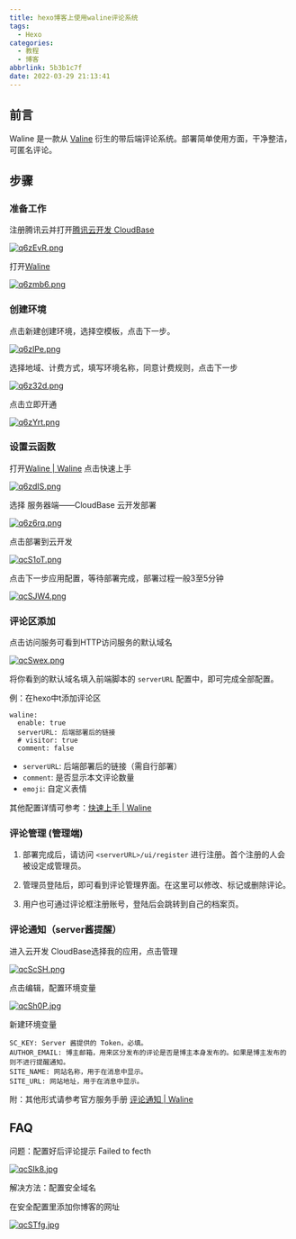 ```yaml
---
title: hexo博客上使用waline评论系统
tags:
  - Hexo
categories:
  - 教程
  - 博客
abbrlink: 5b3b1c7f
date: 2022-03-29 21:13:41
---
```




## 前言

Waline 是一款从 [Valine](https://valine.js.org/) 衍生的带后端评论系统。部署简单使用方面，干净整洁，可匿名评论。



## 步骤

### 准备工作

注册腾讯云并打开[腾讯云开发 CloudBase](https://cloud.tencent.com/login?s_url=https%3A%2F%2Fconsole.cloud.tencent.com%2Ftcb%2Fenv%2Findex%3Frid%3D4)

[![q6zEvR.png](https://luren-1310495826.cos.ap-beijing.myqcloud.com/blog/202204130854271.png)](https://imgtu.com/i/q6zEvR)



打开[Waline ](https://waline.js.org/)

[![q6zmb6.png](https://luren-1310495826.cos.ap-beijing.myqcloud.com/blog/202204130854796.png)](https://imgtu.com/i/q6zmb6)



### 创建环境

点击新建创建环境，选择空模板，点击下一步。

[![q6zlPe.png](https://luren-1310495826.cos.ap-beijing.myqcloud.com/blog/202204130854835.png)](https://imgtu.com/i/q6zlPe)

选择地域、计费方式，填写环境名称，同意计费规则，点击下一步

[![q6z32d.png](https://luren-1310495826.cos.ap-beijing.myqcloud.com/blog/202204130854820.png)](https://imgtu.com/i/q6z32d)



点击立即开通

[![q6zYrt.png](https://luren-1310495826.cos.ap-beijing.myqcloud.com/blog/202204130854777.png)](https://imgtu.com/i/q6zYrt)



### 设置云函数

打开[Waline | Waline](https://waline.js.org/) 点击快速上手

[![q6zdIS.png](https://luren-1310495826.cos.ap-beijing.myqcloud.com/blog/202204130855610.png)](https://imgtu.com/i/q6zdIS)





选择 服务器端——CloudBase 云开发部署

[![q6z6rq.png](https://luren-1310495826.cos.ap-beijing.myqcloud.com/blog/202204130855856.png)](https://imgtu.com/i/q6z6rq)





点击部署到云开发

[![qcS1oT.png](https://luren-1310495826.cos.ap-beijing.myqcloud.com/blog/202204130855331.png)](https://imgtu.com/i/qcS1oT)

点击下一步应用配置，等待部署完成，部署过程一般3至5分钟

[![qcSJW4.png](https://luren-1310495826.cos.ap-beijing.myqcloud.com/blog/202204130855693.png)](https://imgtu.com/i/qcSJW4)



### 评论区添加

点击访问服务可看到HTTP访问服务的默认域名

[![qcSwex.png](https://luren-1310495826.cos.ap-beijing.myqcloud.com/blog/202204130855409.png)](https://imgtu.com/i/qcSwex)



将你看到的默认域名填入前端脚本的 `serverURL` 配置中，即可完成全部配置。



例：在hexo中t添加评论区

```
waline:
  enable: true
  serverURL: 后端部署后的链接
  # visitor: true
  comment: false
```

- `serverURL`: 后端部署后的链接（需自行部署）
- `comment`: 是否显示本文评论数量
- `emoji`: 自定义表情

其他配置详情可参考：[快速上手 | Waline](https://waline.js.org/guide/get-started.html)



### 评论管理 (管理端)

1. 部署完成后，请访问 `<serverURL>/ui/register` 进行注册。首个注册的人会被设定成管理员。

2. 管理员登陆后，即可看到评论管理界面。在这里可以修改、标记或删除评论。

3. 用户也可通过评论框注册账号，登陆后会跳转到自己的档案页。

   

### 评论通知（server酱提醒）

进入云开发 CloudBase选择我的应用，点击管理

[![qcScSH.png](https://luren-1310495826.cos.ap-beijing.myqcloud.com/blog/202204130855335.png)](https://imgtu.com/i/qcScSH)

点击编辑，配置环境变量

[![qcSh0P.jpg](https://luren-1310495826.cos.ap-beijing.myqcloud.com/blog/202204130855550.jpeg)](https://imgtu.com/i/qcSh0P)

新建环境变量

```
SC_KEY: Server 酱提供的 Token，必填。
AUTHOR_EMAIL: 博主邮箱，用来区分发布的评论是否是博主本身发布的。如果是博主发布的则不进行提醒通知。
SITE_NAME: 网站名称，用于在消息中显示。
SITE_URL: 网站地址，用于在消息中显示。
```



附：其他形式请参考官方服务手册  [评论通知 | Waline](https://waline.js.org/guide/server/notification.html#邮件通知)



## FAQ

问题：配置好后评论提示 Failed to fecth 

[![qcSIk8.jpg](https://luren-1310495826.cos.ap-beijing.myqcloud.com/blog/202204130904176.jpeg)](https://imgtu.com/i/qcSIk8)

解决方法：配置安全域名

在安全配置里添加你博客的网址

[![qcSTfg.jpg](https://luren-1310495826.cos.ap-beijing.myqcloud.com/blog/202204130904081.jpeg)](https://imgtu.com/i/qcSTfg)
